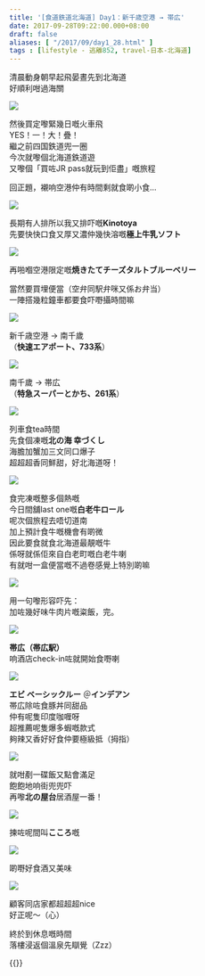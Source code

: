 ```yaml
---
title: '[食道鉄道北海道] Day1：新千歳空港 → 帯広'
date: 2017-09-28T09:22:00.000+08:00
draft: false
aliases: [ "/2017/09/day1_28.html" ]
tags : [lifestyle - 逃離852, travel-日本-北海道]
---
```


清晨動身朝早起飛晏晝先到北海道  
好順利咁過海關  

[![](https://c1.staticflickr.com/5/4459/36587586303_2da513af1d_z.jpg)](https://c1.staticflickr.com/5/4459/36587586303_2da513af1d_z.jpg)

然後買定嚟緊幾日嘅火車飛  
YES！一！大！疊！  
繼之前四国鉄道兜一圈  
今次就嚟個北海道鉄道遊  
又嚟個「買咗JR pass就玩到佢盡」嘅旅程  
  
回正題，襯响空港仲有時間剩就食啲小食...  

[![](https://c1.staticflickr.com/5/4410/37210105276_0f84e52f3d_z.jpg)](https://c1.staticflickr.com/5/4410/37210105276_0f84e52f3d_z.jpg)

長期有人排所以我又排吓嘅**Kinotoya**  
先要快快口食又厚又濃仲幾快溶嘅**極上牛乳ソフト**  

[![](https://c1.staticflickr.com/5/4415/37210104906_19bdcc1aa7_z.jpg)](https://c1.staticflickr.com/5/4415/37210104906_19bdcc1aa7_z.jpg)

再啪嗰空港限定嘅**焼きたてチーズタルトブルーベリー**  
  
當然要買埋便當（空弁同駅弁咪又係お弁当）  
一陣搭幾粒鐘車都要食吓嘢攝時間嘛  

[![](https://c1.staticflickr.com/5/4459/36587586773_4f1e1c1246_z.jpg)](https://c1.staticflickr.com/5/4459/36587586773_4f1e1c1246_z.jpg)

新千歳空港 → 南千歲  
（**快速エアポート、733系**）  

[![](https://c1.staticflickr.com/5/4422/37228167782_c43b21c802_z.jpg)](https://c1.staticflickr.com/5/4422/37228167782_c43b21c802_z.jpg)

南千歲 → 帯広  
（**特急スーパーとかち、261系**）  

[![](https://c1.staticflickr.com/5/4508/36587586053_5a89bb7e93_z.jpg)](https://c1.staticflickr.com/5/4508/36587586053_5a89bb7e93_z.jpg)

列車食tea時間  
先食個凍嘅**北の海 幸づくし**  
海膽加蟹加三文同口爆子  
超超超香同鮮甜，好北海道呀！  

[![](https://c1.staticflickr.com/5/4439/36587586663_dc71065e2e_z.jpg)](https://c1.staticflickr.com/5/4439/36587586663_dc71065e2e_z.jpg)

食完凍嘅整多個熱嘅  
今日間舖last one嘅**白老牛ロール**  
呢次個旅程去唔切道南  
加上預計食牛嘅機會有啲微  
因此要食就食北海道最靚嘅牛  
係呀就係佢來自白老町嘅白老牛喇  
有就咁一盒便當嘅不過卷感覺上特別啲嘛  

[![](https://c1.staticflickr.com/5/4513/37210104616_65498d94f1_z.jpg)](https://c1.staticflickr.com/5/4513/37210104616_65498d94f1_z.jpg)

用一句嚟形容吓先：  
加咗幾好味牛肉片嘅粢飯，完。  

[![](https://c1.staticflickr.com/5/4428/36547326684_47fa86bd48_z.jpg)](https://c1.staticflickr.com/5/4428/36547326684_47fa86bd48_z.jpg)

**帯広（帯広駅）**  
响酒店check-in咗就開始食嘢喇  

[![](https://c1.staticflickr.com/5/4461/37001637050_3b4d472997_z.jpg)](https://c1.staticflickr.com/5/4461/37001637050_3b4d472997_z.jpg)

**エビ ベーシックルー** ＠**インデアン**  
帯広除咗食豚丼同甜品  
仲有呢隻印度咖喱呀  
超推薦呢隻爆多蝦嘅款式  
夠辣又香好好食仲要極級抵（拇指）  

[![](https://c1.staticflickr.com/5/4335/37001854320_bdac1fb19f_z.jpg)](https://c1.staticflickr.com/5/4335/37001854320_bdac1fb19f_z.jpg)

就咁剷一碟飯又點會滿足  
飽飽地响街兜兜吓  
再嚟**北の屋台**居酒屋一番！  

[![](https://c1.staticflickr.com/5/4464/36587587043_a91a523c73_z.jpg)](https://c1.staticflickr.com/5/4464/36587587043_a91a523c73_z.jpg)

揀咗呢間叫**こころ**嘅  

[![](https://c1.staticflickr.com/5/4399/36587860863_c7f82a7541_z.jpg)](https://c1.staticflickr.com/5/4399/36587860863_c7f82a7541_z.jpg)

啲嘢好食酒又美味  

[![](https://c1.staticflickr.com/5/4514/37399766995_f46fa20722_z.jpg)](https://c1.staticflickr.com/5/4514/37399766995_f46fa20722_z.jpg)

顧客同店家都超超超nice  
好正呢～（心）  
  
終於到休息嘅時間  
落樓浸返個溫泉先瞓覺（Zzz）  
  
  
{{<hokkaido>}}
